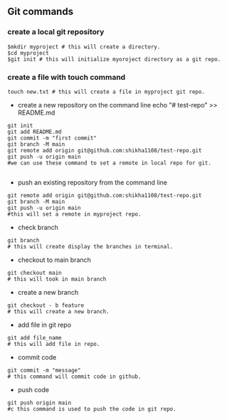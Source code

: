 ## Git  commands

### create a local git repository

```shell
$mkdir myproject # this will create a directory.
$cd myproject
$git init # this will initialize myoroject directory as a git repo.
 ```

### create a file with touch command

 ```shell
 touch new.txt # this will create a file in myproject git repo.
 ```
* create a new repository on the command line
echo "# test-repo" >> README.md
```git
git init
git add README.md
git commit -m "first commit"
git branch -M main
git remote add origin git@github.com:shikha1108/test-repo.git
git push -u origin main
#we can use these command to set a remote in local repo for git.
 
```

*  push an existing repository from the command line
```git
git remote add origin git@github.com:shikha1108/test-repo.git
git branch -M main
git push -u origin main
#this will set a remote in myproject repo.
```
* check branch
```git 
git branch
# this will create display the branches in terminal.
```
* checkout to main branch
``` git 
git checkout main
# this will took in main branch
```

* create a new branch
```git
git checkout - b feature
# this will create a new branch.
```
* add file in git repo
```git
git add file_name
# this will add file in repo.
```

* commit code
```git
git commit -m "message"
# this command will commit code in github.
```

* push code
```git
git push origin main
#c this command is used to push the code in git repo.
```


